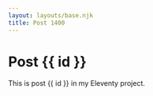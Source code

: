 ```yaml
---
layout: layouts/base.njk
title: Post 1400
---
```


# Post {{ id }}

This is post {{ id }} in my Eleventy project.
